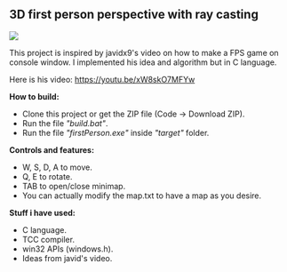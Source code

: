 ## 3D first person perspective with ray casting

![](https://github.com/FriendsWithT/FirstPerson/blob/main/showcase.gif)

This project is inspired by javidx9's video on how to make a FPS game on console window. I implemented his idea and algorithm but in C language.

Here is his video: https://youtu.be/xW8skO7MFYw

**How to build:**
- Clone this project or get the ZIP file (Code -> Download ZIP).
- Run the file *"build.bat"*.
- Run the file *"firstPerson.exe"* inside *"target"* folder.

**Controls and features:**
- W, S, D, A to move.
- Q, E to rotate.
- TAB to open/close minimap.
- You can actually modify the map.txt to have a map as you desire.

**Stuff i have used:**
- C language.
- TCC compiler.
- win32 APIs (windows.h).
- Ideas from javid's video.

